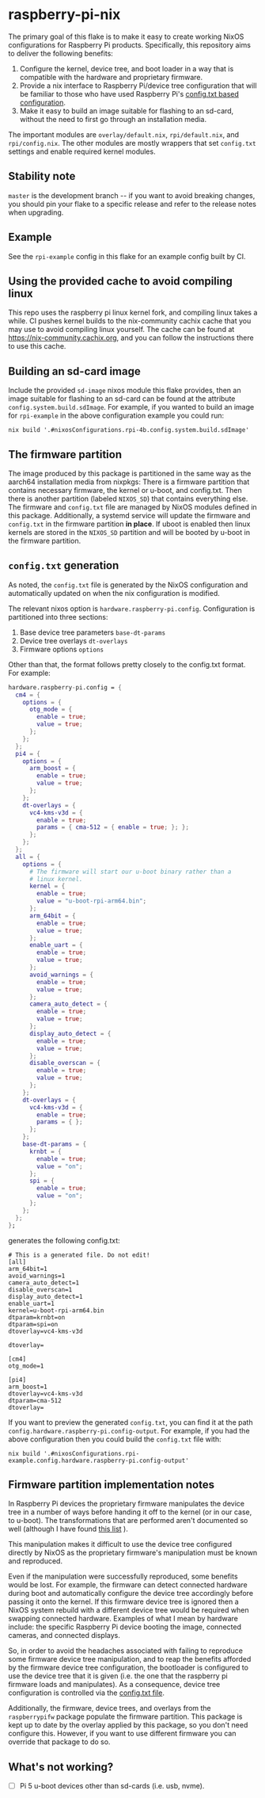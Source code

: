 # raspberry-pi-nix

The primary goal of this flake is to make it easy to create
working NixOS configurations for Raspberry Pi products. Specifically,
this repository aims to deliver the following benefits:

1. Configure the kernel, device tree, and boot loader in a way that is
   compatible with the hardware and proprietary firmware.
2. Provide a nix interface to Raspberry Pi/device tree configuration
   that will be familiar to those who have used Raspberry Pi's
   [config.txt based
   configuration](https://www.raspberrypi.com/documentation/computers/config_txt.html).
3. Make it easy to build an image suitable for flashing to an sd-card,
   without the need to first go through an installation media.

The important modules are `overlay/default.nix`, `rpi/default.nix`,
and `rpi/config.nix`. The other modules are mostly wrappers that set
`config.txt` settings and enable required kernel modules.

## Stability note

`master` is the development branch -- if you want to avoid breaking changes, you
should pin your flake to a specific release and refer to the release notes when
upgrading.

## Example

See the `rpi-example` config in this flake for an example config built by CI.

## Using the provided cache to avoid compiling linux
This repo uses the raspberry pi linux kernel fork, and compiling linux takes a
while. CI pushes kernel builds to the nix-community cachix cache that you may
use to avoid compiling linux yourself. The cache can be found at
https://nix-community.cachix.org, and you can follow the instructions there
to use this cache.

## Building an sd-card image

Include the provided `sd-image` nixos module this flake provides, then an image
suitable for flashing to an sd-card can be found at the attribute
`config.system.build.sdImage`. For example, if you wanted to build an image for
`rpi-example` in the above configuration example you could run:

```
nix build '.#nixosConfigurations.rpi-4b.config.system.build.sdImage'
```

## The firmware partition

The image produced by this package is partitioned in the same way as the aarch64
installation media from nixpkgs: There is a firmware partition that contains
necessary firmware, the kernel or u-boot, and config.txt. Then there is another
partition (labeled `NIXOS_SD`) that contains everything else. The firmware and
`config.txt` file are managed by NixOS modules defined in this
package. Additionally, a systemd service will update the firmware and
`config.txt` in the firmware partition __in place__. If uboot is enabled then
linux kernels are stored in the `NIXOS_SD` partition and will be booted by
u-boot in the firmware partition.

## `config.txt` generation

As noted, the `config.txt` file is generated by the NixOS
configuration and automatically updated on when the nix configuration
is modified. 

The relevant nixos option is
`hardware.raspberry-pi.config`. Configuration is partitioned into
three sections:

1. Base device tree parameters `base-dt-params`
2. Device tree overlays `dt-overlays`
3. Firmware options `options`

Other than that, the format follows pretty closely to the config.txt
format. For example:

```nix
hardware.raspberry-pi.config = {
  cm4 = {
    options = {
      otg_mode = {
        enable = true;
        value = true;
      };
    };
  };
  pi4 = {
    options = {
      arm_boost = {
        enable = true;
        value = true;
      };
    };
    dt-overlays = {
      vc4-kms-v3d = {
        enable = true;
        params = { cma-512 = { enable = true; }; };
      };
    };
  };
  all = {
    options = {
      # The firmware will start our u-boot binary rather than a
      # linux kernel.
      kernel = {
        enable = true;
        value = "u-boot-rpi-arm64.bin";
      };
      arm_64bit = {
        enable = true;
        value = true;
      };
      enable_uart = {
        enable = true;
        value = true;
      };
      avoid_warnings = {
        enable = true;
        value = true;
      };
      camera_auto_detect = {
        enable = true;
        value = true;
      };
      display_auto_detect = {
        enable = true;
        value = true;
      };
      disable_overscan = {
        enable = true;
        value = true;
      };
    };
    dt-overlays = {
      vc4-kms-v3d = {
        enable = true;
        params = { };
      };
    };
    base-dt-params = {
      krnbt = {
        enable = true;
        value = "on";
      };
      spi = {
        enable = true;
        value = "on";
      };
    };
  };
};
```

generates the following config.txt:

```
# This is a generated file. Do not edit!
[all]
arm_64bit=1
avoid_warnings=1
camera_auto_detect=1
disable_overscan=1
display_auto_detect=1
enable_uart=1
kernel=u-boot-rpi-arm64.bin
dtparam=krnbt=on
dtparam=spi=on
dtoverlay=vc4-kms-v3d

dtoverlay=

[cm4]
otg_mode=1

[pi4]
arm_boost=1
dtoverlay=vc4-kms-v3d
dtparam=cma-512
dtoverlay=
```

If you want to preview the generated `config.txt`, you can find
it at the path `config.hardware.raspberry-pi.config-output`. For
example, if you had the above configuration then you could build the
`config.txt` file with:

```
nix build '.#nixosConfigurations.rpi-example.config.hardware.raspberry-pi.config-output'
```

## Firmware partition implementation notes

In Raspberry Pi devices the proprietary firmware manipulates the device tree in
a number of ways before handing it off to the kernel (or in our case, to
u-boot). The transformations that are performed aren't documented so well
(although I have found [this
list](https://forums.raspberrypi.com/viewtopic.php?t=329799#p1974233) ).

This manipulation makes it difficult to use the device tree configured directly
by NixOS as the proprietary firmware's manipulation must be known and
reproduced.

Even if the manipulation were successfully reproduced, some benefits would be
lost. For example, the firmware can detect connected hardware during boot and
automatically configure the device tree accordingly before passing it onto the
kernel. If this firmware device tree is ignored then a NixOS system rebuild with
a different device tree would be required when swapping connected
hardware. Examples of what I mean by hardware include: the specific Raspberry Pi
device booting the image, connected cameras, and connected displays.

So, in order to avoid the headaches associated with failing to reproduce some
firmware device tree manipulation, and to reap the benefits afforded by the
firmware device tree configuration, the bootloader is configured to use the
device tree that it is given (i.e. the one that the raspberry pi firmware loads
and manipulates). As a consequence, device tree configuration is controlled via
the [config.txt
file](https://www.raspberrypi.com/documentation/computers/config_txt.html).

Additionally, the firmware, device trees, and overlays from the `raspberrypifw`
package populate the firmware partition. This package is kept up to date by the
overlay applied by this package, so you don't need configure this. However, if
you want to use different firmware you can override that package to do so.

## What's not working?
- [ ] Pi 5 u-boot devices other than sd-cards (i.e. usb, nvme).
